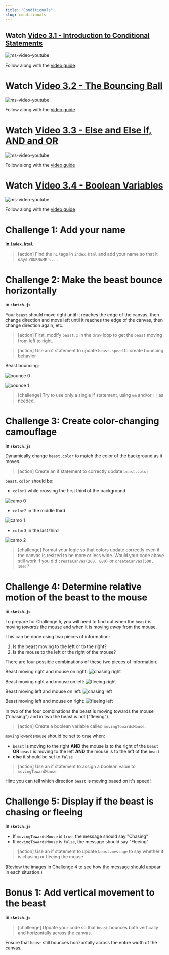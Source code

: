 ```yaml
---
title: "Conditionals"
slug: conditionals
---
```


## Watch [Video 3.1 - Introduction to Conditional Statements](https://www.youtube.com/watch?v=1Osb_iGDdjk)

![ms-video-youtube](https://www.youtube.com/watch?v=1Osb_iGDdjk)

Follow along with the [video guide](https://repl.it/@MakeSchoolRAMP/p5js-Video-Guide-31-Intro-to-Conditional-Statements)

# Watch [Video 3.2 - The Bouncing Ball](https://www.youtube.com/watch?v=LO3Awjn_gyU)

![ms-video-youtube](https://www.youtube.com/watch?v=LO3Awjn_gyU)

Follow along with the [video guide](https://repl.it/@MakeSchoolRAMP/p5js-Video-Guide-32-The-Bouncing-Ball)

# Watch [Video 3.3 - Else and Else if, AND and OR](https://www.youtube.com/watch?v=r2S7j54I68c)

![ms-video-youtube](https://www.youtube.com/watch?v=r2S7j54I68c)

Follow along with the [video guide](https://repl.it/@MakeSchoolRAMP/p5js-Video-Guide-33-Else-and-Else-if-AND-and-OR)

# Watch [Video 3.4 - Boolean Variables](https://www.youtube.com/watch?v=Rk-_syQluvc)

![ms-video-youtube](https://www.youtube.com/watch?v=Rk-_syQluvc)

Follow along with the [video guide](https://repl.it/@MakeSchoolRAMP/p5js-Video-Guide-34-Boolean-Variables)

# Challenge 1: Add your name

**in `index.html`**

> [action]
> Find the `h1` tags in `index.html` and add your name so that it says `YOURNAME's...`
>

# Challenge 2: Make the beast bounce horizontally

**in `sketch.js`**

Your `beast` should move right until it reaches the edge of the canvas, then change direction and move left until it reaches the edge of the canvas, then change direction again, etc.

> [action]
> First, modify `beast.x` in the `draw` loop to get the `beast` moving from left to right.
>

<!--  -->

> [action]
> Use an if statement to update `beast.speed` to create bouncing behavior

Beast bouncing:

![bounce 0](assets/bounce_0.png "bounce 0")

![bounce 1](assets/bounce_1.png "bounce 1")

> [challenge]
> Try to use only a single if statement, using `&&` and/or `||` as needed.
>

# Challenge 3: Create color-changing camouflage

**in `sketch.js`**

Dynamically change `beast.color` to match the color of the background as it moves.

> [action]
> Create an if statement to correctly update `beast.color`
>

`beast.color` should be:

- `color1` while crossing the first third of the background

![camo 0](assets/camo_0.png "camo 0")

- `color2` in the middle third

![camo 1](assets/camo_1.png "camo 1")

- `color3` in the last third

![camo 2](assets/camo_2.png "camo 2")

> [challenge]
> Format your logic so that colors update correctly even if the canvas is resized to be more or less wide. Would your code above still work if you did `createCanvas(200, 800)` or `createCanvas(500, 100)`?
>

# Challenge 4: Determine relative motion of the beast to the mouse

**in `sketch.js`**

To prepare for Challenge 5, you will need to find out when the `beast` is moving _towards_ the mouse and when it is moving _away_ from the mouse.

This can be done using two pieces of information:

1. Is the beast moving to the left or to the right?
1. Is the mouse to the left or the right of the mouse?

There are four possible combinations of these two pieces of information.

Beast moving right and mouse on right:
![chasing right](assets/chasing_right.png "chasing right")

Beast moving right and mouse on left:
![fleeing right](assets/fleeing_right.png "fleeing right")

Beast moving left and mouse on left:
![chasing left](assets/chasing_left.png "chasing left")

Beast moving left and mouse on right:
![fleeing left](assets/fleeing_left.png "fleeing left")

In two of the four combinations the beast is moving towards the mouse ("chasing") and in two the beast is not ("fleeing").

> [action]
> Create a boolean variable called `movingTowardsMouse`.
>

`movingTowardsMouse` should be set to `true` when:

- `beast` is moving to the right **AND** the mouse is to the right of the `beast` **OR** `beast` is moving to the left **AND** the mouse is to the left of the `beast`
- **else** it should be set to `false`

> [action]
> Use an if statement to assign a boolean value to `movingTowardMouse`
>

Hint: you can tell which direction `beast` is moving based on it's speed!

# Challenge 5: Display if the beast is chasing or fleeing

**in `sketch.js`**

- If `movingTowardsMouse` is `true`, the message should say "Chasing"
- If `movingTowardsMouse` is `false`, the message should say "Fleeing"

> [action]
> Use an if statement to update `beast.message` to say whether it is chasing or fleeing the mouse
>

(Review the images in Challenge 4 to see how the message should appear in each situation.)

# Bonus 1: Add vertical movement to the beast

**in `sketch.js`**

> [challenge]
> Update your code so that `beast` bounces both vertically and horizontally across the canvas.
>

Ensure that `beast` still bounces horizontally across the entire width of the canvas.

